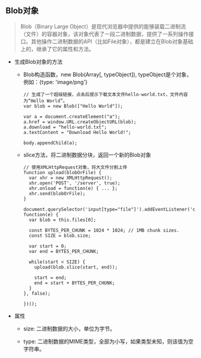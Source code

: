 ## Blob对象

  > Blob（Binary Large Object）是现代浏览器中提供的能够装载二进制流（文件）的容器对象，该对象代表了一段二进制数据，提供了一系列操作接口。其他操作二进制数据的API（比如File对象），都是建立在Blob对象基础上的，继承了它的属性和方法。

  - 生成Blob对象的方法

    + Blob构造函数，new Blob(Array[, typeObject]), typeObject是个对象，例如：{type: 'image/png'}

      ```
      // 生成了一个超级链接，点击后提示下载文本文件hello-world.txt，文件内容为“Hello World”。
      var blob = new Blob(["Hello World"]);

      var a = document.createElement("a");
      a.href = window.URL.createObjectURL(blob);
      a.download = "hello-world.txt";
      a.textContent = "Download Hello World!";

      body.appendChild(a);
      ```

    + slice方法，将二进制数据分块，返回一个新的Blob对象

      ```
      // 使用XMLHttpRequest对象，将大文件分割上传
      function upload(blobOrFile) {
        var xhr = new XMLHttpRequest();
        xhr.open('POST', '/server', true);
        xhr.onload = function(e) { ... };
        xhr.send(blobOrFile);
      }

      document.querySelector('input[type="file"]').addEventListener('change', function(e) {
        var blob = this.files[0];

        const BYTES_PER_CHUNK = 1024 * 1024; // 1MB chunk sizes.
        const SIZE = blob.size;

        var start = 0;
        var end = BYTES_PER_CHUNK;

        while(start < SIZE) {
          upload(blob.slice(start, end));

          start = end;
          end = start + BYTES_PER_CHUNK;
        }
      }, false);

      })();
      ```

  - 属性

    + size: 二进制数据的大小，单位为字节。

    + type: 二进制数据的MIME类型，全部为小写，如果类型未知，则该值为空字符串。
